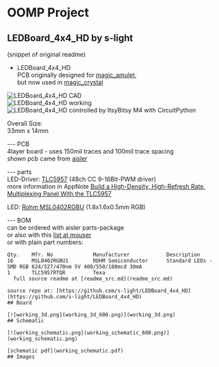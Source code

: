 # OOMP Project  
## LEDBoard_4x4_HD  by s-light  
  
(snippet of original readme)  
  
<!--lint disable list-item-indent-->  
<!--lint disable list-item-bullet-indent-->  
  
- LEDBoard_4x4_HD  
PCB originally designed for [magic_amulet](https://github.com/s-light/magic_amulet),    
but now used in [magic_crystal](https://github.com/s-light/magic_crystal)  
  
![LEDBoard_4x4_HD CAD](./export/3d/LEDBoard_4x4_HD.png)  
![LEDBoard_4x4_HD working](./photos/P1700254_small.jpg)  
![LEDBoard_4x4_HD controlled by ItsyBitsy M4 with CircuitPython](./photos/P1700258_small__TLC5957_controlled_by_ItsyBitsyM4CircuitPython.jpg)  
  
Overall Size:    
33mm x 14mm  
  
--- PCB  
4layer board - uses 150mil traces and 100mil trace spacing    
shown pcb came from [aisler](https://aisler.net/s-light/magic_amulet/led-board-4x4-hd)  
  
--- parts  
LED-Driver: [TLC5957](http://www.ti.com/lit/ds/symlink/tlc5957.pdf) (48ch CC 9-16Bit-PWM driver)    
more information in AppNote [Build a High-Density, High-Refresh Rate, Multiplexing Panel With the TLC5957](http://www.ti.com/lit/ug/slvuaf0/slvuaf0.pdf)  
  
LED: [Rohm MSL0402RGBU](https://www.rohm.com/products/led/chip-leds-multi-color-type/msl0402rgbu-product) (1.8x1.6x0.5mm RGB)  
  
--- BOM  
can be ordered with aisler parts-package    
or also with this [list at mouser](https://www.mouser.com/ProjectManager/ProjectDetail.aspx?AccessID=e53c13ed09)    
or with plain part numbers:  
```  
Qty.    Mfr. No             Manufacturer            Description  
16      MSL0402RGBU1        ROHM Semiconductor      Standard LEDs - SMD RGB 624/527/470nm 5V 400/550/180mcd 30mA  
1       TLC5957RTQR         Texa  
  full source readme at [readme_src.md](readme_src.md)  
  
source repo at: [https://github.com/s-light/LEDBoard_4x4_HD](https://github.com/s-light/LEDBoard_4x4_HD)  
## Board  
  
[![working_3d.png](working_3d_600.png)](working_3d.png)  
## Schematic  
  
[![working_schematic.png](working_schematic_600.png)](working_schematic.png)  
  
[schematic pdf](working_schematic.pdf)  
## Images  
